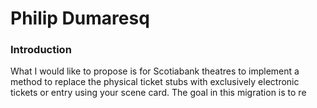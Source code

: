 # Philip Dumaresq


### Introduction
What I would like to propose is for Scotiabank theatres to implement a method to replace the physical ticket stubs with exclusively electronic tickets or entry using your scene card. The goal in this migration is to re
